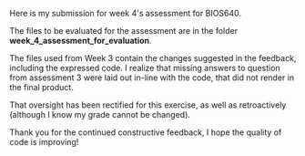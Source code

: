 Here is my submission for week 4's assessment for BIOS640. 

The files to be evaluated for the assessment are in the folder **week_4_assessment_for_evaluation**.

The files used from Week 3 contain the changes suggested in the feedback, including the expressed code.
I realize that missing answers to question from assessment 3 were laid out in-line with the code, that did not render in the final product. 

That oversight has been rectified for this exercise, as well as retroactively (although I know my grade cannot be changed). 

Thank you for the continued constructive feedback, I hope the quality of code is improving! 
